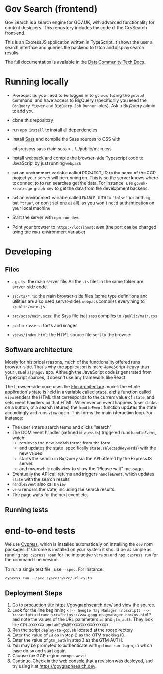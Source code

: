# Gov Search (frontend)

Gov Search is a search engine for GOV.UK, with advanced functionality for
content designers. This repository includes the code of the GovSearch front-end.

This is an ExpressJS application written in TypeScript. It shows the user a
search interface and queries the backend to fetch and display search results.

The full documentation is available in the [Data Community Tech
Docs](https://docs.data-community.publishing.service.gov.uk).

# Running locally

- Prerequisite: you need to be logged in to gcloud (using the `gcloud` command) and have access to BigQuery (specifically you need the `BigQuery Viewer` and `BigQuery Job Runner` roles). Ask a BigQuery admin to add you.

- clone this repository
- run `npm install` to install all dependencies
- Install [Sass](https://sass-lang.com/install) and compile the Sass sources to CSS with

  cd src/scss
  sass main.scss > ../../public/main.css

- Install [webpack](https://webpack.js.org/) and compile the browser-side Typescript code to JavaScript by just running `webpack`

- set an environment variable called PROJECT_ID to the name of the GCP project
  your server will be running on. This is so the server knows where to connect
  to to run searches get the data. For instance, use `govuk-knowledge-graph-dev`
  to get the data from the development backend.

- set an environment variable called `ENABLE_AUTH` to `"false"` (or anthing but
  `"true"`, or don't set one at all), as you won't need authentication on your
  local machine

- Start the server with `npm run dev`.

- Point your browser to `https://localhost:8080` (the port can be changed using the `PORT` environment variable)

# Developing

## Files

- `app.ts`: the main server file. All the `.ts` files in the same folder are server-side code.

- `src/ts/*.ts`: the main browser-side files (some type definitions and
  utilities are also used server-side). `webpack` compiles everything to `/public/main.js`.

- `src/scss/main.scss`: the Sass file that `sass` compiles to `/public/main.css`

- `public/assets`: fonts and images

- `views/index.html`: the HTML source file sent to the browser

## Software architecture

Mostly for historical reasons, much of the functionality offered runs browser-side. That's why the application is more JavaScript-heavy than your usual `alphagov` app. Although the JavaScript code is generated from TypeScript sources, it doesn't use any framework like React.

The browser-side code uses the [Elm Architecture](https://elmprogramming.com/elm-architecture-intro.html) model: the whole application's state is held in a variable called `state`, and a function called `view` renders the HTML that corresponds to the current value of `state`, and sets event handlers on that HTML. Whenever an event happens (user clicks on a button, or a search returns) the `handleEvent` function updates the state accordingly and runs `view` again. This forms the main interaction loop. For instance:

- The user enters search terms and clicks "search"
- The DOM event handler (defined in `view.ts`) triggered runs `handleEvent`, which:
  - retrieves the new search terms from the form
  - and updates the state (specifically `state.selectedKeywords`) with the new values
  - starts the search in BigQuery via the API offered by the ExpressJS server.
  - and meanwhile calls view to show the "Please wait" message.
- Eventually the API call returns and triggers `handleEvent`, which updates
  `state` with the search results
- `handleEvent` also calls `view`
- `view` renders the state, including the search results.
- The page waits for the next event
  etc.

## Running tests

# end-to-end tests

We use [Cypress](https://docs.cypress.io), which is installed automatically on installing the `dev` npm packages. If Chrome is installed on your system it should be as simple as running `npx cypress open` for the interactive version and `npx cypress run` for the command-line version.

To run a single test file , use `--spec`. For instance:

    cypress run --spec cypress/e2e/url.cy.ts

## Deployment Steps

1. Go to production site https://govgraphsearch.dev/ and view the source.
2. Look for the line beginning `<!-- Google Tag Manager (noscript) --><noscript><iframe src="https://www.googletagmanager.com/ns.html?` and note the values of the URL parameters `id` and `gtm_auth`. They look like `GTM-XXXXXXX` and `aWEg5ABBXXXXXXXXXXXXXXXXX`.
3. Run the script `deploy-to-gcp.sh` located at the root directory
4. Enter the value of `id` as in step 2 as the GTM tracking ID.
5. Enter the value of `gtm_auth` in step 3 as the GTM AUTH.
6. You may be prompted to authenticate with `gcloud run login`, in which case do so and start again.
7. Choose the GCP region `europe-west2`
8. Continue. Check in the [web console](https://console.cloud.google.com/run/detail/europe-west2/govuk-knowledge-graph-search/revisions?project=govuk-knowledge-graph) that a revision was deployed, and try using it at https://govgraphsearch.dev.
